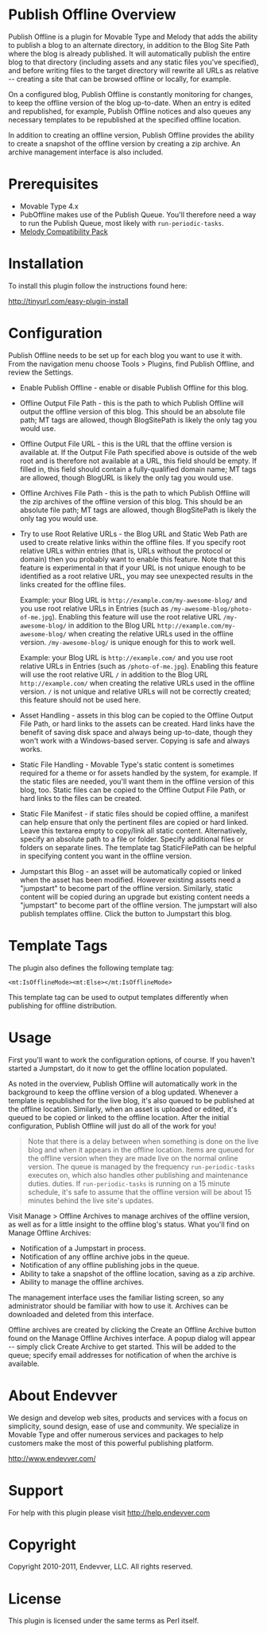 # Publish Offline Overview

Publish Offline is a plugin for Movable Type and Melody that adds the ability
to publish a blog to an alternate directory, in addition to the Blog Site Path
where the blog is already published. It will automatically publish the entire
blog to that directory (including assets and any static files you've
specified), and before writing files to the target directory will rewrite all
URLs as relative -- creating a site that can be browsed offline or locally,
for example.

On a configured blog, Publish Offline is constantly monitoring for changes, to
keep the offline version of the blog up-to-date. When an entry is edited and
republished, for example, Publish Offline notices and also queues any
necessary templates to be republished at the specified offline location.

In addition to creating an offline version, Publish Offline provides the
ability to create a snapshot of the offline version by creating a zip archive.
An archive management interface is also included.


# Prerequisites

* Movable Type 4.x
* PubOffline makes use of the Publish Queue. You'll therefore need a way to
  run the Publish Queue, most likely with `run-periodic-tasks`.
* [Melody Compatibility Pack](https://github.com/endevver/mt-plugin-melody-compat/downloads)


# Installation

To install this plugin follow the instructions found here:

http://tinyurl.com/easy-plugin-install


# Configuration

Publish Offline needs to be set up for each blog you want to use it with. From
the navigation menu choose Tools > Plugins, find Publish Offline, and review
the Settings.

* Enable Publish Offline - enable or disable Publish Offline for this blog.

* Offline Output File Path - this is the path to which Publish Offline will
  output the offline version of this blog. This should be an absolute file
  path; MT tags are allowed, though BlogSitePath is likely the only tag you
  would use.

* Offline Output File URL - this is the URL that the offline version is
  available at. If the Output File Path specified above is outside of the web
  root and is therefore not available at a URL, this field should be empty. If
  filled in, this field should contain a fully-qualified domain name; MT tags
  are allowed, though BlogURL is likely the only tag you would use.

* Offline Archives File Path - this is the path to which Publish Offline will
  the zip archives of the offline version of this blog. This should be an
  absolute file path; MT tags are allowed, though BlogSitePath is likely the
  only tag you would use.

* Try to use Root Relative URLs - the Blog URL and Static Web Path are used to
  create relative links within the offline files. If you specify root relative
  URLs within entries (that is, URLs without the protocol or domain) then you
  probably want to enable this feature. Note that this feature is experimental
  in that if your URL is not unique enough to be identified as a root relative
  URL, you may see unexpected results in the links created for the offline
  files.

  Example: your Blog URL is `http://example.com/my-awesome-blog/` and you use
  root relative URLs in Entries (such as `/my-awesome-blog/photo-of-me.jpg`).
  Enabling this feature will use the root relative URL `/my-awesome-blog/` in
  addition to the Blog URL `http://example.com/my-awesome-blog/` when creating
  the relative URLs used in the offline version. `/my-awesome-blog/` is unique
  enough for this to work well.

  Example: your Blog URL is `http://example.com/` and you use root relative
  URLs in Entries (such as `/photo-of-me.jpg`). Enabling this feature will use
  the root relative URL `/` in addition to the Blog URL `http://example.com/`
  when creating the relative URLs used in the offline version. `/` is not
  unique and relative URLs will not be correctly created; this feature should
  not be used here.

* Asset Handling - assets in this blog can be copied to the Offline Output
  File Path, or hard links to the assets can be created. Hard links have the
  benefit of saving disk space and always being up-to-date, though they won't
  work with a Windows-based server. Copying is safe and always works.

* Static File Handling - Movable Type's static content is sometimes required
  for a theme or for assets handled by the system, for example. If the static
  files are needed, you'll want them in the offline version of this blog, too.
  Static files can be copied to the Offline Output File Path, or hard links to
  the files can be created.

* Static File Manifest - if static files should be copied offline, a manifest
  can help ensure that only the pertinent files are copied or hard linked.
  Leave this textarea empty to copy/link all static content. Alternatively,
  specify an absolute path to a file or folder. Specify additional files or
  folders on separate lines. The template tag StaticFilePath can be helpful in
  specifying content you want in the offline version.

* Jumpstart this Blog - an asset will be automatically copied or linked when
  the asset has been modified. However existing assets need a "jumpstart" to
  become part of the offline version. Similarly, static content will be copied
  during an upgrade but existing content needs a "jumpstart" to become part of
  the offline version. The jumpstart will also publish templates offline.
  Click the button to Jumpstart this blog.


# Template Tags

The plugin also defines the following template tag:

    <mt:IsOfflineMode><mt:Else></mt:IsOfflineMode>

This template tag can be used to output templates differently when publishing
for offline distribution.


# Usage

First you'll want to work the configuration options, of course. If you haven't
started a Jumpstart, do it now to get the offline location populated.

As noted in the overview, Publish Offline will automatically work in the
background to keep the offline version of a blog updated. Whenever a template
is republished for the live blog, it's also queued to be published at the
offline location. Similarly, when an asset is uploaded or edited, it's queued
to be copied or linked to the offline location. After the initial
configuration, Publish Offline will just do all of the work for you!

> Note that there is a delay between when something is done on the live blog
> and when it appears in the offline location. Items are queued for the
> offline version when they are made live on the normal online version. The
> queue is managed by the frequency `run-periodic-tasks` executes on, which
> also handles other publishing and maintenance duties. duties. If
> `run-periodic-tasks` is running on a 15 minute schedule, it's safe to assume
> that the offline version will be about 15 minutes behind the live site's
> updates.

Visit Manage > Offline Archives to manage archives of the offline version, as
well as for a little insight to the offline blog's status. What you'll find on
Manage Offline Archives:

* Notification of a Jumpstart in process.
* Notification of any offline archive jobs in the queue.
* Notification of any offline publishing jobs in the queue.
* Ability to take a snapshot of the offline location, saving as a zip archive.
* Ability to manage the offline archives.

The management interface uses the familiar listing screen, so any
administrator should be familiar with how to use it. Archives can be
downloaded and deleted from this interface.

Offline archives are created by clicking the Create an Offline Archive button
found on the Manage Offline Archives interface. A popup dialog will appear --
simply click Create Archive to get started. This will be added to the queue;
specify email addresses for notification of when the archive is available.


# About Endevver

We design and develop web sites, products and services with a focus on 
simplicity, sound design, ease of use and community. We specialize in 
Movable Type and offer numerous services and packages to help customers 
make the most of this powerful publishing platform.

http://www.endevver.com/

# Support

For help with this plugin please visit http://help.endevver.com

# Copyright

Copyright 2010-2011, Endevver, LLC. All rights reserved.

# License

This plugin is licensed under the same terms as Perl itself.

